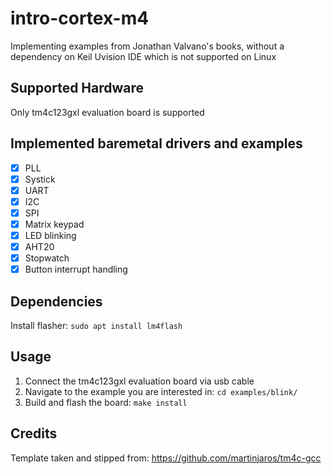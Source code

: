 # intro-cortex-m4

Implementing examples from Jonathan Valvano's books, without a dependency on Keil Uvision IDE which is not supported on Linux

## Supported Hardware
Only tm4c123gxl evaluation board is supported

## Implemented baremetal drivers and examples
- [x] PLL
- [x] Systick
- [x] UART
- [x] I2C
- [x] SPI
- [x] Matrix keypad
- [x] LED blinking
- [x] AHT20
- [x] Stopwatch
- [x] Button interrupt handling

## Dependencies
Install flasher: ``sudo apt install lm4flash``

## Usage
1. Connect the tm4c123gxl evaluation board via usb cable
2. Navigate to the example you are interested in: `cd examples/blink/`
3. Build and flash the board: `make install`

## Credits
Template taken and stipped from: https://github.com/martinjaros/tm4c-gcc
